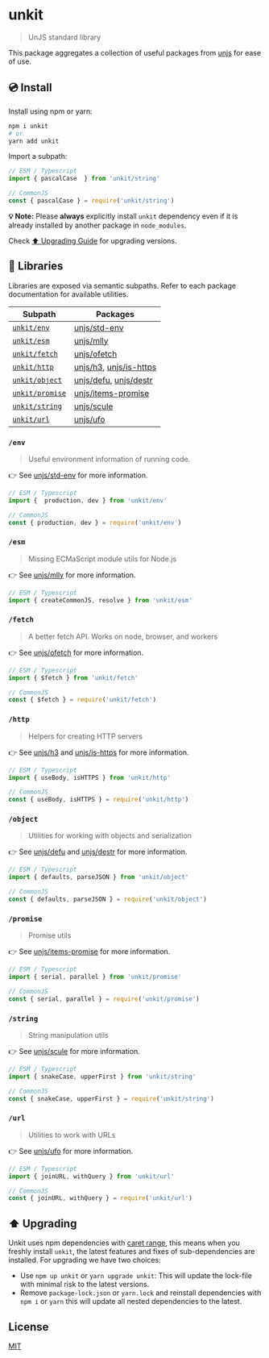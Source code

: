 # unkit

> UnJS standard library

This package aggregates a collection of useful packages from [unjs](https://github.com/unjs) for ease of use.

## 💿 Install

Install using npm or yarn:

```bash
npm i unkit
# or
yarn add unkit
```

Import a subpath:

```js
// ESM / Typescript
import { pascalCase  } from 'unkit/string'

// CommonJS
const { pascalCase } = require('unkit/string')
```

**💡 Note:** Please **always** explicitly install `unkit` dependency even if it is already installed by another package in `node_modules`.

Check [⬆️ Upgrading Guide](#%EF%B8%8F-upgrading) for upgrading versions.

## 📙 Libraries

Libraries are exposed via semantic subpaths. Refer to each package documentation for available utilities.

Subpath | Packages
--------|-------------
[`unkit/env`](#env)  | [unjs/std-env](https://github.com/unjs/std-env)
[`unkit/esm`](#esm)   | [unjs/mlly](https://github.com/unjs/mlly)
[`unkit/fetch`](#fetch)  | [unjs/ofetch](https://github.com/unjs/ofetch)
[`unkit/http`](#http)  | [unjs/h3](https://github.com/unjs/h3), [unjs/is-https](https://github.com/unjs/is-https)
[`unkit/object`](#object)  | [unjs/defu](https://github.com/unjs/defu), [unjs/destr](https://github.com/unjs/destr)
[`unkit/promise`](#promise)  | [unjs/items-promise](https://github.com/unjs/items-promise)
[`unkit/string`](#string)  | [unjs/scule](https://github.com/unjs/scule)
[`unkit/url`](#url)  | [unjs/ufo](https://github.com/unjs/ufo)

### `/env`

> Useful environment information of running code.

👉 See [unjs/std-env](https://github.com/unjs/std-env) for more information.

```js
// ESM / Typescript
import {  production, dev } from 'unkit/env'

// CommonJS
const { production, dev } = require('unkit/env')
```

### `/esm`

> Missing ECMaScript module utils for Node.js

👉 See [unjs/mlly](https://github.com/unjs/mlly) for more information.

```js
// ESM / Typescript
import { createCommonJS, resolve } from 'unkit/esm'
```

### `/fetch`

> A better fetch API. Works on node, browser, and workers

👉 See [unjs/ofetch](https://github.com/unjs/ofetch) for more information.

```js
// ESM / Typescript
import { $fetch } from 'unkit/fetch'

// CommonJS
const { $fetch } = require('unkit/fetch')
```

### `/http`

> Helpers for creating HTTP servers

👉 See [unjs/h3](https://github.com/unjs/h3) and [unjs/is-https](https://github.com/unjs/is-https) for more information.

```js
// ESM / Typescript
import { useBody, isHTTPS } from 'unkit/http'

// CommonJS
const { useBody, isHTTPS } = require('unkit/http')
```

### `/object`

> Utilities for working with objects and serialization

👉 See [unjs/defu](https://github.com/unjs/defu) and [unjs/destr](https://github.com/unjs/destr) for more information.

```js
// ESM / Typescript
import { defaults, parseJSON } from 'unkit/object'

// CommonJS
const { defaults, parseJSON } = require('unkit/object')
```

### `/promise`

> Promise utils

👉 See [unjs/items-promise](https://github.com/unjs/items-promise) for more information.

```js
// ESM / Typescript
import { serial, parallel } from 'unkit/promise'

// CommonJS
const { serial, parallel } = require('unkit/promise')
```

### `/string`

> String manipulation utils

👉 See [unjs/scule](https://github.com/unjs/scule) for more information.

```js
// ESM / Typescript
import { snakeCase, upperFirst } from 'unkit/string'

// CommonJS
const { snakeCase, upperFirst } = require('unkit/string')
```

### `/url`

> Utilities to work with URLs

👉 See [unjs/ufo](https://github.com/unjs/ufo) for more information.

```js
// ESM / Typescript
import { joinURL, withQuery } from 'unkit/url'

// CommonJS
const { joinURL, withQuery } = require('unkit/url')
```

## ⬆️ Upgrading

Unkit uses npm dependencies with [caret range](https://nodesource.com/blog/semver-tilde-and-caret#caretflexibleminorandpatch),
 this means when you freshly install `unkit`, the latest features and fixes of sub-dependencies are installed. For upgrading we have two choices:

 - Use `npm up unkit` or `yarn upgrade unkit`: This will update the lock-file with minimal risk to the latest versions.
 - Remove `package-lock.json` or `yarn.lock` and reinstall dependencies with `npm i` or `yarn` this will update all nested dependencies to the latest.

## License

[MIT](./LICENSE)

